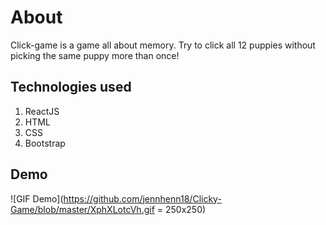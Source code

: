 # About

Click-game is a game all about memory. Try to click all 12 puppies without picking the same puppy more than once! 




## Technologies used
1) ReactJS
2) HTML
3) CSS
4) Bootstrap

## Demo

![GIF Demo](https://github.com/jennhenn18/Clicky-Game/blob/master/XphXLotcVh.gif = 250x250)
